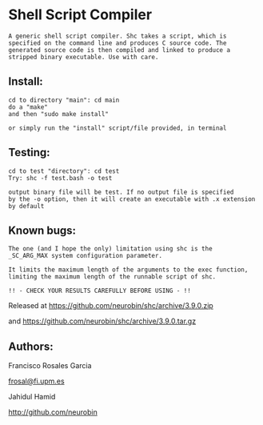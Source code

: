 # Shell Script Compiler

	A generic shell script compiler. Shc takes a script, which is
	specified on the command line and produces C source code. The
	generated source code is then compiled and linked to produce a
	stripped binary executable. Use with care.

Install:
--------
	cd to directory "main": cd main
	do a "make"
	and then "sudo make install"

	or simply run the "install" script/file provided, in terminal


Testing:
--------
	cd to test "directory": cd test
	Try: shc -f test.bash -o test

	output binary file will be test. If no output file is specified
	by the -o option, then it will create an executable with .x extension
	by default


Known bugs:
-----------

	The one (and I hope the only) limitation using shc is the
	_SC_ARG_MAX system configuration parameter.

	It limits the maximum length of the arguments to the exec function,
	limiting the maximum length of the runnable script of shc.

	!! - CHECK YOUR RESULTS CAREFULLY BEFORE USING - !!


Released at https://github.com/neurobin/shc/archive/3.9.0.zip

and https://github.com/neurobin/shc/archive/3.9.0.tar.gz

Authors:  
--------

Francisco Rosales Garcia

<frosal@fi.upm.es>


Jahidul Hamid

http://github.com/neurobin



